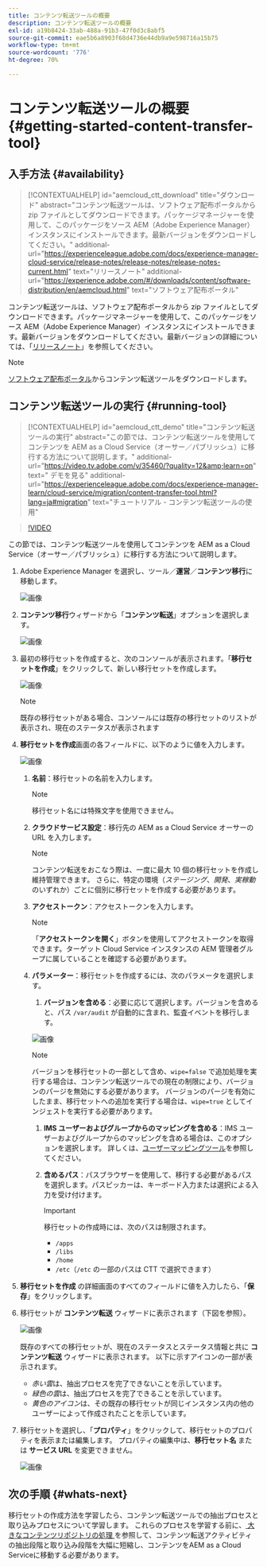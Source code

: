 ```yaml
---
title: コンテンツ転送ツールの概要
description: コンテンツ転送ツールの概要
exl-id: a19b8424-33ab-488a-91b3-47f0d3c8abf5
source-git-commit: eae5b6a8903f68d4736e44db9a9e598716a15b75
workflow-type: tm+mt
source-wordcount: '776'
ht-degree: 70%

---
```


# コンテンツ転送ツールの概要 {#getting-started-content-transfer-tool}

## 入手方法 {#availability}

>[!CONTEXTUALHELP]
>id="aemcloud_ctt_download"
>title="ダウンロード"
>abstract="コンテンツ転送ツールは、ソフトウェア配布ポータルから zip ファイルとしてダウンロードできます。パッケージマネージャーを使用して、このパッケージをソース AEM（Adobe Experience Manager）インスタンスにインストールできます。最新バージョンをダウンロードしてください。"
>additional-url="https://experienceleague.adobe.com/docs/experience-manager-cloud-service/release-notes/release-notes/release-notes-current.html" text="リリースノート"
>additional-url="https://experience.adobe.com/#/downloads/content/software-distribution/en/aemcloud.html" text="ソフトウェア配布ポータル"

コンテンツ転送ツールは、ソフトウェア配布ポータルから zip ファイルとしてダウンロードできます。パッケージマネージャーを使用して、このパッケージをソース AEM（Adobe Experience Manager）インスタンスにインストールできます。最新バージョンをダウンロードしてください。最新バージョンの詳細については、「[リリースノート](https://experienceleague.adobe.com/docs/experience-manager-cloud-service/release-notes/release-notes/release-notes-current.html?lang=ja)」を参照してください。

>[!NOTE]
>[ソフトウェア配布ポータル](https://experience.adobe.com/#/downloads/content/software-distribution/en/aemcloud.html)からコンテンツ転送ツールをダウンロードします。

## コンテンツ転送ツールの実行 {#running-tool}

>[!CONTEXTUALHELP]
>id="aemcloud_ctt_demo"
>title="コンテンツ転送ツールの実行"
>abstract="この節では、コンテンツ転送ツールを使用してコンテンツを AEM as a Cloud Service（オーサー／パブリッシュ）に移行する方法について説明します。"
>additional-url="https://video.tv.adobe.com/v/35460/?quality=12&amp;learn=on" text=" デモを見る"
>additional-url="https://experienceleague.adobe.com/docs/experience-manager-learn/cloud-service/migration/content-transfer-tool.html?lang=ja#migration" text="チュートリアル - コンテンツ転送ツールの使用"

>[!VIDEO](https://video.tv.adobe.com/v/35460/?quality=12&learn=on)


この節では、コンテンツ転送ツールを使用してコンテンツを AEM as a Cloud Service（オーサー／パブリッシュ）に移行する方法について説明します。

1. Adobe Experience Manager を選択し、ツール／**運営**／**コンテンツ移行**&#x200B;に移動します。

   ![画像](/help/move-to-cloud-service/content-transfer-tool/assets-ctt/ctt01.png)

1. **コンテンツ移行**&#x200B;ウィザードから「**コンテンツ転送**」オプションを選択します。

   ![画像](/help/move-to-cloud-service/content-transfer-tool/assets-ctt/ctt02.png)


1. 最初の移行セットを作成すると、次のコンソールが表示されます。「**移行セットを作成**」をクリックして、新しい移行セットを作成します。

   ![画像](/help/move-to-cloud-service/content-transfer-tool/assets-ctt/ctt03.png)

   >[!NOTE]
   >既存の移行セットがある場合、コンソールには既存の移行セットのリストが表示され、現在のステータスが表示されます


1. **移行セットを作成**&#x200B;画面の各フィールドに、以下のように値を入力します。

   ![画像](/help/move-to-cloud-service/content-transfer-tool/assets-ctt/ctt04.png)

   1. **名前**：移行セットの名前を入力します。
      >[!NOTE]
      >移行セット名には特殊文字を使用できません。

   1. **クラウドサービス設定**：移行先の AEM as a Cloud Service オーサーの URL を入力します。

      >[!NOTE]
      >コンテンツ転送をおこなう際は、一度に最大 10 個の移行セットを作成し維持管理できます。
      >さらに、特定の環境（*ステージング*、*開発*、*実稼動*&#x200B;のいずれか）ごとに個別に移行セットを作成する必要があります。

   1. **アクセストークン**：アクセストークンを入力します。

      >[!NOTE]
      >「**アクセストークンを開く**」ボタンを使用してアクセストークンを取得できます。ターゲット Cloud Service インスタンスの AEM 管理者グループに属していることを確認する必要があります。

   1. **パラメーター**：移行セットを作成するには、次のパラメータを選択します。

      1. **バージョンを含める**：必要に応じて選択します。バージョンを含めると、パス `/var/audit` が自動的に含まれ、監査イベントを移行します。

      ![画像](/help/move-to-cloud-service/content-transfer-tool/assets-ctt/ctt05.png)

      >[!NOTE]
      >バージョンを移行セットの一部として含め、`wipe=false` で追加処理を実行する場合は、コンテンツ転送ツールでの現在の制限により、バージョンのパージを無効にする必要があります。 バージョンのパージを有効にしたまま、移行セットへの追加を実行する場合は、`wipe=true` としてインジェストを実行する必要があります。

      1. **IMS ユーザーおよびグループからのマッピングを含める**：IMS ユーザーおよびグループからのマッピングを含める場合は、このオプションを選択します。
詳しくは、[ユーザーマッピングツール](https://experienceleague.adobe.com/docs/experience-manager-cloud-service/moving/cloud-migration/content-transfer-tool/using-user-mapping-tool.html?lang=ja)を参照してください。

      1. **含めるパス**：パスブラウザーを使用して、移行する必要があるパスを選択します。パスピッカーは、キーボード入力または選択による入力を受け付けます。

         >[!IMPORTANT]
         >移行セットの作成時には、次のパスは制限されます。
         >* `/apps`
         >* `/libs`
         >* `/home`
         >* `/etc`（`/etc` の一部のパスは CTT で選択できます）




1. **移行セットを作成** の詳細画面のすべてのフィールドに値を入力したら、「**保存**」をクリックします。

1. 移行セットが **コンテンツ転送** ウィザードに表示されます（下図を参照）。

   ![画像](/help/move-to-cloud-service/content-transfer-tool/assets-ctt/ctt07.png)

   既存のすべての移行セットが、現在のステータスとステータス情報と共に **コンテンツ転送** ウィザードに表示されます。 以下に示すアイコンの一部が表示されます。

   * *赤い雲*&#x200B;は、抽出プロセスを完了できないことを示しています。
   * *緑色の雲*&#x200B;は、抽出プロセスを完了できることを示しています。
   * *黄色のアイコン*&#x200B;は、その既存の移行セットが同じインスタンス内の他のユーザーによって作成されたことを示しています。

1. 移行セットを選択し、「**プロパティ**」をクリックして、移行セットのプロパティを表示または編集します。 プロパティの編集中は、**移行セット名** または **サービス URL** を変更できません。

   ![画像](/help/move-to-cloud-service/content-transfer-tool/assets-ctt/ctt06.png)


## 次の手順 {#whats-next}

移行セットの作成方法を学習したら、コンテンツ転送ツールでの抽出プロセスと取り込みプロセスについて学習します。 これらのプロセスを学習する前に、[ 大きなコンテンツリポジトリの処理 ](help/move-to-cloud-service/content-transfer-tool/using-content-transfer-tool/handling-large-content-repositories.md) を参照して、コンテンツ転送アクティビティの抽出段階と取り込み段階を大幅に短縮し、コンテンツをAEM as a Cloud Serviceに移動する必要があります。
